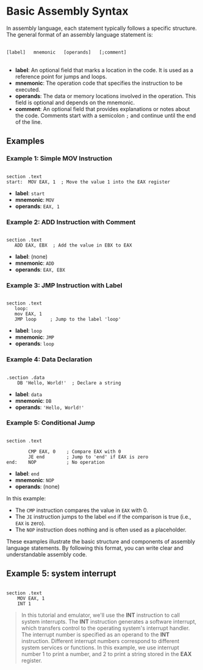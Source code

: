
# Basic Assembly Syntax

In assembly language, each statement typically follows a specific structure. The general format of an assembly language statement is:   <br><br>

`[label]   mnemonic   [operands]   [;comment]`
<br><br>
- **label**: An optional field that marks a location in the code. It is used as a reference point for jumps and loops.
- **mnemonic**: The operation code that specifies the instruction to be executed.
- **operands**: The data or memory locations involved in the operation. This field is optional and depends on the mnemonic.
- **comment**: An optional field that provides explanations or notes about the code. Comments start with a semicolon `;` and continue until the end of the line.

## Examples

### Example 1: Simple MOV Instruction

```shell

section .text
start:  MOV EAX, 1  ; Move the value 1 into the EAX register

```

- **label**: `start`
- **mnemonic**: `MOV`
- **operands**: `EAX, 1`

### Example 2: ADD Instruction with Comment

```shell

section .text
   ADD EAX, EBX  ; Add the value in EBX to EAX
```

- **label**: (none)
- **mnemonic**: `ADD`
- **operands**: `EAX, EBX`

### Example 3: JMP Instruction with Label

```shell

section .text
   loop:
   mov EAX, 1
   JMP loop     ; Jump to the label 'loop'

```

- **label**: `loop`
- **mnemonic**: `JMP`
- **operands**: `loop`

### Example 4: Data Declaration

```shell

.section .data
    DB 'Hello, World!'  ; Declare a string

```

- **label**: `data`
- **mnemonic**: `DB`
- **operands**: `'Hello, World!'`
### Example 5: Conditional Jump

```shell

section .text

        CMP EAX, 0    ; Compare EAX with 0
        JE end        ; Jump to 'end' if EAX is zero
end:    NOP           ; No operation

```

- **label**: `end`
- **mnemonic**: `NOP`
- **operands**: (none)

In this example:
- The `CMP` instruction compares the value in `EAX` with 0.
- The `JE` instruction jumps to the label `end` if the comparison is true (i.e., `EAX` is zero).
- The `NOP` instruction does nothing and is often used as a placeholder.

These examples illustrate the basic structure and components of assembly language statements. By following this format, you can write clear and understandable assembly code.

## Example 5: system interrupt

```shell

section .text
    MOV EAX, 1
    INT 1

```
<!-- info -->
> In this tutorial and emulator, we'll use the **INT** instruction to call system interrupts. The **INT** instruction generates a software interrupt, which transfers control to the operating system's interrupt handler. The interrupt number is specified as an operand to the **INT** instruction. Different interrupt numbers correspond to different system services or functions. In this example, we use interrupt number 1 to print a number, and 2 to print a string stored in the **EAX** register.

